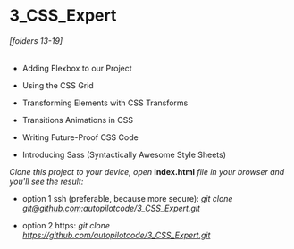 # 3_CSS_Expert

###### [folders 13-19]

* Adding Flexbox to our Project

* Using the CSS Grid

* Transforming Elements with CSS Transforms

* Transitions  Animations in CSS

* Writing Future-Proof CSS Code

* Introducing Sass (Syntactically Awesome Style Sheets) 

*Clone this project to your device, open* **index.html** *file in your browser and you'll see the result:*

* option 1 ssh (preferable, because more secure): *git clone git@github.com:autopilotcode/3_CSS_Expert.git*

* option 2 https: *git clone https://github.com/autopilotcode/3_CSS_Expert.git*
